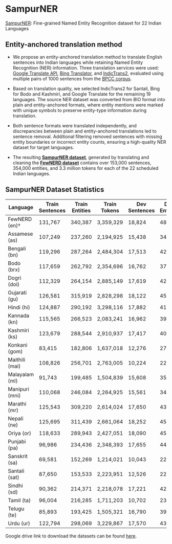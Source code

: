 # SampurNER
[SampurNER](https://drive.google.com/drive/folders/1f2c9cuOey4rZHMkGHspVecIMcdTfPx-6?usp=sharing): Fine-grained Named Entity Recognition dataset for 22 Indian Languages

## Entity-anchored translation method
- We propose an entity-anchored translation method to translate English sentences into Indian languages while retaining Named Entity Recognition (NER) information. Three translation services were used: [Google Translate API](https://cloud.google.com/translate), [Bing Translator](https://www.bing.com/translator/), and [IndicTrans2](https://ai4bharat.iitm.ac.in/areas/model/NMT/IndicTrans2), evaluated using multiple pairs of 1000 sentences from the [BPCC corpus](https://ai4bharat.iitm.ac.in/datasets/bpcc).  

- Based on translation quality, we selected IndicTrans2 for Santali, Bing for Bodo and Kashmiri, and Google Translate for the remaining 19 languages. The source NER dataset was converted from BIO format into plain and entity-anchored formats, where entity mentions were marked with unique symbols to preserve entity-type information during translation.  

- Both sentence formats were translated independently, and discrepancies between plain and entity-anchored translations led to sentence removal. Additional filtering removed sentences with missing entity boundaries or incorrect entity counts, ensuring a high-quality NER dataset for target languages.  

- The resulting [**SampurNER dataset**](https://drive.google.com/drive/folders/1f2c9cuOey4rZHMkGHspVecIMcdTfPx-6?usp=sharing), generated by translating and cleaning the [**FewNERD dataset**](https://ningding97.github.io/fewnerd/) contains over 153,000 sentences, 354,000 entities, and 3.3 million tokens for each of the 22 scheduled Indian languages. 

## SampurNER Dataset Statistics
| Language        | Train Sentences | Train Entities | Train Tokens | Dev Sentences | Dev Entities | Dev Tokens | Test Sentences | Test Entities | Test Tokens |
|----------------|---------------|---------------|-------------|--------------|-------------|-----------|--------------|-------------|-----------|
| FewNERD (en)†  | 131,767       | 340,387       | 3,359,329   | 18,824       | 48,770      | 482,037   | 37,648       | 96,902      | 958,765   |
| Assamese (as)  | 107,249       | 237,260       | 2,194,925   | 15,438       | 34,560      | 318,105   | 30,658       | 67,466      | 625,870   |
| Bengali (bn)   | 119,296       | 287,264       | 2,484,304   | 17,513       | 42,877      | 368,063   | 33,374       | 79,340      | 689,690   |
| Bodo (brx)     | 117,659       | 262,792       | 2,354,696   | 16,762       | 37,496      | 336,269   | 33,615       | 74,576      | 672,246   |
| Dogri (doi)    | 112,329       | 264,154       | 2,885,149   | 17,619       | 42,526      | 459,537   | 34,931       | 82,597      | 903,796   |
| Gujarati (gu)  | 126,581       | 315,919       | 2,828,298   | 18,122       | 45,431      | 406,929   | 28,959       | 69,207      | 619,889   |
| Hindi (hi)     | 124,887       | 290,192       | 3,298,116   | 17,882       | 41,824      | 457,573   | 35,713       | 82,440      | 908,513   |
| Kannada (kn)   | 115,565       | 266,523       | 2,083,241   | 16,962       | 39,781      | 308,326   | 26,327       | 59,365      | 453,817   |
| Kashmiri (ks)  | 123,679       | 288,544       | 2,910,937   | 17,417       | 40,350      | 408,053   | 35,106       | 81,181      | 823,040   |
| Konkani (gom)  | 83,415        | 182,806       | 1,637,018   | 12,276       | 27,262      | 243,817   | 23,759       | 51,483      | 463,980   |
| Maithili (mai) | 108,826       | 256,701       | 2,763,005   | 10,224       | 22,706      | 245,657   | 19,899       | 43,530      | 472,498   |
| Malayalam (ml) | 91,743        | 199,485       | 1,504,839   | 15,608       | 35,140      | 265,049   | 23,480       | 50,319      | 377,213   |
| Manipuri (mni) | 110,068       | 246,084       | 2,264,925   | 15,561       | 34,869      | 321,556   | 31,463       | 69,739      | 644,709   |
| Marathi (mr)   | 125,543       | 309,220       | 2,614,024   | 17,650       | 43,407      | 367,882   | 36,237       | 89,295      | 754,851   |
| Nepali (ne)    | 125,695       | 311,439       | 2,661,064   | 18,252       | 45,778      | 389,382   | 35,498       | 87,112      | 747,802   |
| Oriya (or)     | 118,633       | 289,943       | 2,427,051   | 18,090       | 45,247      | 376,152   | 32,477       | 78,893      | 657,395   |
| Punjabi (pa)   | 96,986        | 234,436       | 2,348,393   | 17,655       | 44,415      | 443,788   | 36,920       | 92,655      | 928,798   |
| Sanskrit (sa)  | 69,581        | 152,269       | 1,214,021   | 10,043       | 22,175      | 176,574   | 19,729       | 42,643      | 341,208   |
| Santali (sat)  | 87,650        | 153,533       | 2,223,951   | 12,526       | 22,159      | 312,706   | 24,921       | 43,264      | 619,556   |
| Sindhi (sd)    | 90,362        | 214,371       | 2,218,078   | 17,221       | 42,845      | 440,340   | 32,159       | 78,317      | 809,085   |
| Tamil (ta)     | 96,004        | 216,285       | 1,711,203   | 10,702       | 23,542      | 183,893   | 25,160       | 55,927      | 441,141   |
| Telugu (te)    | 85,893        | 193,425       | 1,505,321   | 16,790       | 39,909      | 309,345   | 21,729       | 47,988      | 372,946   |
| Urdu (ur)      | 122,794       | 298,069       | 3,229,867   | 17,570       | 43,205      | 465,417   | 35,198       | 85,785      | 929,427   |

Google drive link to download the datasets can be found [here](https://drive.google.com/drive/folders/1f2c9cuOey4rZHMkGHspVecIMcdTfPx-6?usp=sharing).
